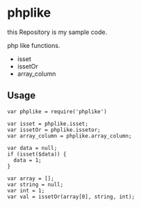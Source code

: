 # phplike

this Repository is my sample code.

php like functions.

* isset
* issetOr
* array_column

## Usage
```php:sample
var phplike = require('phplike')

var isset = phplike.isset;
var issetOr = phplike.issetor;
var array_column = phplike.array_column;

var data = null;
if (isset($data)) {
  data = 1;
}

var array = [];
var string = null;
var int = 1;
var val = issetOr(array[0], string, int);
```
